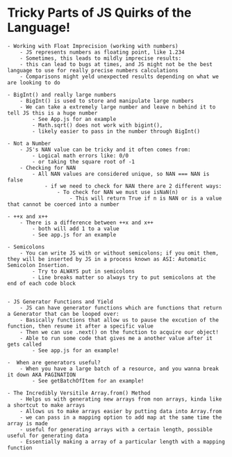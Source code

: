 # Tricky Parts of JS Quirks of the Language!
    - Working with Float Imprecision (working with numbers)
        - JS represents numbers as floating point, like 1.234
        - Sometimes, this leads to mildly imprecise results: 
        - this can lead to bugs at times, and JS might not be the best language to use for really precise numbers calculations
        - Comparisons might yeld unexpected results depending on what we are looking to do

    - BigInt() and really large numbers
        - BigInt() is used to store and manipulate large numbers
        - We can take a extremely large number and leave n behind it to tell JS this is a huge number
            - See App.js for an example
            - Math.sqrt() does not work with bigint(), 
            - likely easier to pass in the number through BigInt()

    - Not a Number
        - JS's NAN value can be tricky and it often comes from: 
            - Logical math errors like: 0/0
            - or taking the square root of -1
        - Checking for NAN
            - All NAN values are considered unique, so NAN === NAN is false
                - if we need to check for NAN there are 2 different ways: 
                    - To check for NAN we must use isNaN(n) 
                        - This will return True if n is NAN or is a value that cannot be coerced into a number

    - ++x and x++
        - There is a difference between ++x and x++
            - both will add 1 to a value
            - See app.js for an example

    - Semicolons
        - You can write JS with or without semicolons; if you omit them, they will be inserted by JS in a process known as ASI: Automatic Semicolon Insertion. 
            - Try to ALWAYS put in semicolons
            - Line breaks matter so always try to put semicolons at the end of each code block


    - JS Generator Functions and Yield
        - JS can have generator functions which are functions that return a Generator that can be looped over: 
        - Basically functions that allow us to pause the excution of the function, then resume it after a specific value 
        - Then we can use .next() on the function to acquire our object!
        - Able to run some code that gives me a another value after it gets called
            - See app.js for an example!

    -  When are generators useful? 
        - When you have a large batch of a resource, and you wanna break it down AKA PAGINATION
            - See getBatchOfItem for an example!

    - The Incredibly Versitile Array.from() Method
        - Helps us with generating new arrays from non arrays, kinda like a shortcut to make arrays 
        - Allows us to make arrays easier by putting data into Array.from
        - we can pass in a mapping option to add map at the same time the array is made
        - useful for generating arrays with a certain length, possible useful for generating data
        - Essentially making a array of a particular length with a mapping function